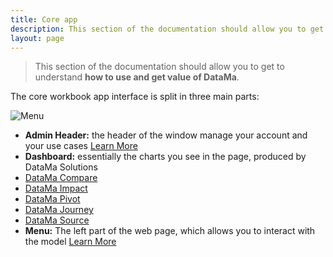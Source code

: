 ```yaml
---
title: Core app
description: This section of the documentation should allow you to get to understand how to use and get value of DataMa.
layout: page
---
```


> This section of the documentation should allow you to get to understand **how to use and get value of DataMa**.

The core workbook app interface is split in three main parts:

![Menu]({{site.url}}{{site.baseurl}}/core_app/images/compare_home.png)

* **Admin Header:** the header of the window manage your account and your use cases [Learn More]({{site.url}}{{site.baseurl}}/core-app/header.html)
* **Dashboard:**  essentially the charts you see in the page, produced by DataMa Solutions
 * [DataMa Compare]({{site.url}}{{site.baseurl}}/core_app/compare.html)
 * [DataMa Impact]({{site.url}}{{site.baseurl}}/core_app/impact.html)
 * [DataMa Pivot]({{site.url}}{{site.baseurl}}/core_app/pivot.html)
 * [DataMa Journey]({{site.url}}{{site.baseurl}}/core_app/journey.html)
 * [DataMa Source]({{site.url}}{{site.baseurl}}/core_app/source.html)
* **Menu:** The left part of the web page, which allows you to interact with the model [Learn More]({{site.url}}{{site.baseurl}}/core-app/menu.html)
